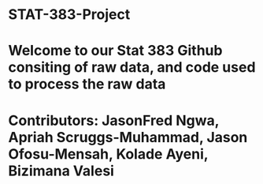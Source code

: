 # STAT-383-Project
# Welcome to our Stat 383 Github consiting of raw data, and code used to process the raw data
# Contributors: JasonFred Ngwa, Apriah Scruggs-Muhammad, Jason Ofosu-Mensah, Kolade Ayeni, Bizimana Valesi
